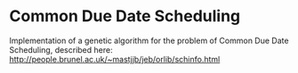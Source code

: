 # Common Due Date Scheduling
Implementation of a genetic algorithm for the problem of Common Due Date Scheduling, described here:
http://people.brunel.ac.uk/~mastjjb/jeb/orlib/schinfo.html
